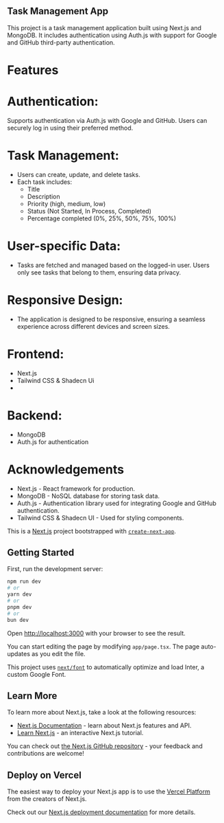 ## Task Management App
This project is a task management application built using Next.js and MongoDB. It includes authentication using Auth.js with support for Google and GitHub third-party authentication.

# Features
# Authentication:
  Supports authentication via Auth.js with Google and GitHub.
Users can securely log in using their preferred method.

# Task Management:

  - Users can create, update, and delete tasks.
  - Each task includes:
      - Title
      - Description
      - Priority (high, medium, low)
      - Status (Not Started, In Process, Completed)
      - Percentage completed (0%, 25%, 50%, 75%, 100%)
# User-specific Data:
  - Tasks are fetched and managed based on the logged-in user.
Users only see tasks that belong to them, ensuring data privacy.

# Responsive Design:

  - The application is designed to be responsive, ensuring a seamless experience across different devices and screen sizes.
    
# Frontend:
  - Next.js
  - Tailwind CSS & Shadecn Ui
  - 
# Backend:
  - MongoDB
  - Auth.js for authentication

#  Acknowledgements
  - Next.js - React framework for production.
  - MongoDB - NoSQL database for storing task data.
  - Auth.js - Authentication library used for integrating Google and GitHub authentication.
  - Tailwind CSS & Shadecn UI - Used for styling components.


This is a [Next.js](https://nextjs.org/) project bootstrapped with [`create-next-app`](https://github.com/vercel/next.js/tree/canary/packages/create-next-app).

## Getting Started

First, run the development server:

```bash
npm run dev
# or
yarn dev
# or
pnpm dev
# or
bun dev
```

Open [http://localhost:3000](http://localhost:3000) with your browser to see the result.

You can start editing the page by modifying `app/page.tsx`. The page auto-updates as you edit the file.

This project uses [`next/font`](https://nextjs.org/docs/basic-features/font-optimization) to automatically optimize and load Inter, a custom Google Font.

## Learn More

To learn more about Next.js, take a look at the following resources:

- [Next.js Documentation](https://nextjs.org/docs) - learn about Next.js features and API.
- [Learn Next.js](https://nextjs.org/learn) - an interactive Next.js tutorial.

You can check out [the Next.js GitHub repository](https://github.com/vercel/next.js/) - your feedback and contributions are welcome!

## Deploy on Vercel

The easiest way to deploy your Next.js app is to use the [Vercel Platform](https://vercel.com/new?utm_medium=default-template&filter=next.js&utm_source=create-next-app&utm_campaign=create-next-app-readme) from the creators of Next.js.

Check out our [Next.js deployment documentation](https://nextjs.org/docs/deployment) for more details.
